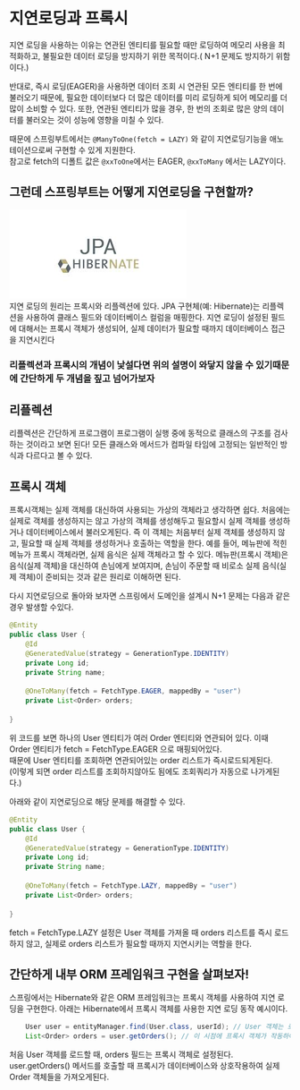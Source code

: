 # 지연로딩과 프록시

지연 로딩을 사용하는 이유는 연관된 엔티티를 필요할 때만 로딩하여 메모리 사용을 최적화하고, 불필요한 데이터 로딩을 방지하기 위한 목적이다.( N+1 문제도 방지하기 위함이다.)

반대로, 즉시 로딩(EAGER)을 사용하면 데이터 조회 시 연관된 모든 엔티티를 한 번에 불러오기 때문에, 필요한 데이터보다 더 많은 데이터를 미리 로딩하게 되어 메모리를 더 많이 소비할 수 있다. 또한, 연관된 엔티티가 많을 경우, 한 번의 조회로 많은 양의 데이터를 불러오는 것이 성능에 영향을 미칠 수 있다.

때문에 스프링부트에서는 `@ManyToOne(fetch = LAZY)` 와 같이 지연로딩기능을 애노테이션으로써 구현할 수 있게 지원한다.  
참고로 fetch의 디폴트 값은 `@xxToOne`에서는 EAGER, `@xxToMany` 에서는 LAZY이다.  

## 그런데 스프링부트는 어떻게 지연로딩을 구현할까?
![img.png](img.png)  
지연 로딩의 원리는 프록시와 리플렉션에 있다. 
JPA 구현체(예: Hibernate)는 리플렉션을 사용하여 클래스 필드와 데이터베이스 컬럼을 매핑한다. 
지연 로딩이 설정된 필드에 대해서는 프록시 객체가 생성되어, 실제 데이터가 필요할 때까지 데이터베이스 접근을 지연시킨다


### 리플렉션과 프록시의 개념이 낯설다면 위의 설명이 와닿지 않을 수 있기때문에 간단하게 두 개념을 짚고 넘어가보자  

## 리플렉션
리플렉션은 간단하게 프로그램이 프로그램이 실행 중에 동적으로 클래스의 구조를 검사하는 것이라고 보면 된다! 모든 클래스와 메서드가 컴파일 타임에 고정되는 일반적인 방식과 다르다고 볼 수 있다.

## 프록시 객체
프록시객체는 실제 객체를 대신하여 사용되는 가상의 객체라고 생각하면 쉽다. 처음에는 실제로 객체를 생성하지는 않고 가상의 객체를 생성해두고 필요할시 실제 객체를 생성하거나 데이터베이스에서 불러오게된다.
즉 이 객체는 처음부터 실제 객체를 생성하지 않고, 필요할 때 실제 객체를 생성하거나 호출하는 역할을 한다.
예를 들어, 메뉴판에 적힌 메뉴가 프록시 객체라면, 실제 음식은 실제 객체라고 할 수 있다. 
메뉴판(프록시 객체)은 음식(실제 객체)을 대신하여 손님에게 보여지며, 손님이 주문할 때 비로소 실제 음식(실제 객체)이 준비되는 것과 같은 원리로 이해하면 된다.

다시 지연로딩으로 돌아와 보자면 스프링에서 도메인을 설계시 N+1 문제는 다음과 같은 경우 발생할 수있다.  

```java
@Entity
public class User {
    @Id
    @GeneratedValue(strategy = GenerationType.IDENTITY)
    private Long id;
    private String name;
    
    @OneToMany(fetch = FetchType.EAGER, mappedBy = "user")
    private List<Order> orders;
    
}
```
위 코드를 보면 하나의 User 엔티티가 여러 Order 엔티티와 연관되어 있다. 이때 Order 엔티티가 fetch = FetchType.EAGER 으로 매핑되어있다.  
때문에 User 엔티티를 조회하면 연관되어있는 order 리스트가 즉시로드되게된다.  
(이렇게 되면 order 리스트를 조회하지않아도 됨에도 조회쿼리가 자동으로 나가게된다.)  


아래와 같이 지연로딩으로 해당 문제를 해결할 수 있다.  
```java
@Entity
public class User {
    @Id
    @GeneratedValue(strategy = GenerationType.IDENTITY)
    private Long id;
    private String name;
    
    @OneToMany(fetch = FetchType.LAZY, mappedBy = "user")
    private List<Order> orders;
    
}

```
fetch = FetchType.LAZY 설정은 User 객체를 가져올 때 orders 리스트를 
즉시 로드하지 않고, 
실제로 orders 리스트가 필요할 때까지 지연시키는 역할을 한다.

## 간단하게 내부 ORM 프레임워크 구현을 살펴보자!


스프링에서는 Hibernate와 같은 ORM 프레임워크는 프록시 객체를 사용하여 지연 로딩을 구현한다. 
아래는 Hibernate에서 프록시 객체를 사용한 지연 로딩 동작 예시이다.  
```java
    User user = entityManager.find(User.class, userId); // User 객체는 로드됨
    List<Order> orders = user.getOrders(); // 이 시점에 프록시 객체가 작동하여 Order 객체들을 로드!!!
```
처음 User 객체를 로드할 때, orders 필드는 프록시 객체로 설정된다.
user.getOrders() 메서드를 호출할 때 프록시가 데이터베이스와 상호작용하여 실제 Order 객체들을 가져오게된다.

